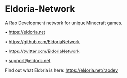 # Eldoria-Network
A Rao Development network for unique Minecraft games.

• https://eldoria.net

• https://github.com/EldoriaNetwork

• https://twitter.com/EldoriaNetwork

• support@eldoria.net

Find out what Eldoria is here: https://eldoria.net/raodev
